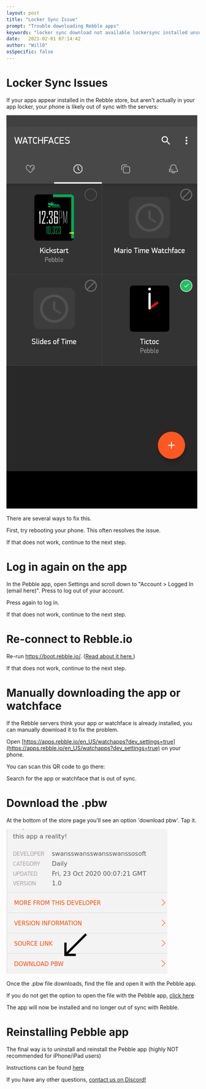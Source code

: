 ```yaml
---
layout: post
title: "Locker Sync Issue"
prompt: "Trouble downloading Rebble apps"
keywords: "locker sync download not available lockersync installed unsupported watchface app"
date:   2021-02-01 07:14:42
author: "Will0"
osSpecific: false
---
```


# Locker Sync Issues 

If your apps appear installed in the Rebble store, but aren't actually in your app locker, your phone is likely out of sync with the servers:

![](/images/lockersync/2.png)  
   
There are several ways to fix this.

First, try rebooting your phone. This often resolves the issue.
    
If that does not work, continue to the next step.


# Log in again on the app

In the Pebble app, open Settings and scroll down to "Account > Logged In (email here)". Press to log out of your account.

Press again to log in.

If that does not work, continue to the next step.


# Re-connect to Rebble.io

Re-run https://boot.rebble.io/. ([Read about it here.](/boot))

If that does not work, continue to the next step.


# Manually downloading the app or watchface

If the Rebble servers think your app or watchface is already installed, you can manually download it to fix the problem.   
   
Open [https://apps.rebble.io/en_US/watchapps?dev_settings=true](https://apps.rebble.io/en_US/watchapps?dev_settings=true) on your phone.   

<notmobile>
You can scan this QR code to go there:
   
   <qr url="https://apps.rebble.io/en_US/watchapps?dev_settings=true" />
</notmobile>

Search for the app or watchface that is out of sync.


# Download the .pbw

At the bottom of the store page you'll see an option 'download pbw'. Tap it.

![](/images/lockersync/3.png)  

Once the .pbw file downloads, find the file and open it with the Pebble app.

If you do not get the option to open the file with the Pebble app, [click here](/sideloading/)

The app will now be installed and no longer out of sync with Rebble.


# Reinstalling Pebble app

The final way is to uninstall and reinstall the Pebble app (highly NOT recommended for iPhone/iPad users) 

Instructions can be found [here](/setup)

If you have any other questions, [contact us on Discord!](/discord)
